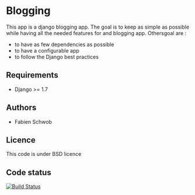 # Blogging

This app is a django blogging app. The goal is to keep as simple as possible while having all the needed features for and blogging app. Othersgoal are :

 * to have as few dependencies as possible
 * to have a configurable app
 * to follow the Django best practices

## Requirements

* Django >= 1.7

## Authors

* Fabien Schwob

## Licence

This code is under BSD licence

## Code status

[![Build Status](https://travis-ci.org/jibaku/blogging.svg?branch=master)](https://travis-ci.org/jibaku/blogging)
